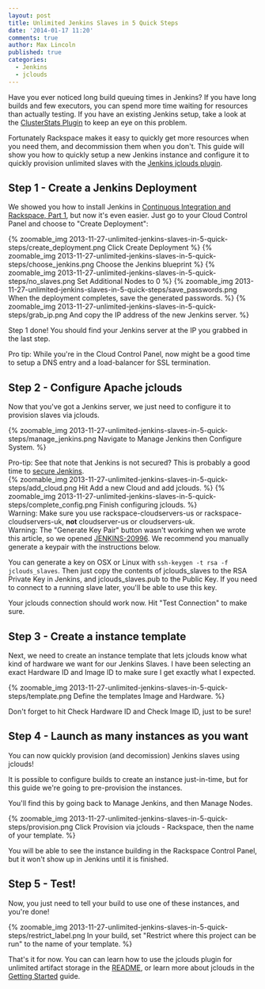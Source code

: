 ```yaml
---
layout: post
title: Unlimited Jenkins Slaves in 5 Quick Steps
date: '2014-01-17 11:20'
comments: true
author: Max Lincoln
published: true
categories:
  - Jenkins
  - jclouds
---
```


Have you ever noticed long build queuing times in Jenkins?  If you have long builds and few executors, you can spend more time waiting for resources than actually testing.  If you have an existing Jenkins setup, take a look at the [ClusterStats Plugin](https://wiki.jenkins-ci.org/display/JENKINS/ClusterStats+Plugin) to keep an eye on this problem.

Fortunately Rackspace makes it easy to quickly get more resources when you need them, and decommission them when you don't.  This guide will show you how to quickly setup a new Jenkins instance and configure it to quickly provision unlimited slaves with the [Jenkins jclouds plugin](https://wiki.jenkins-ci.org/display/JENKINS/JClouds+Plugin).

<!-- more -->

## Step 1 - Create a Jenkins Deployment

We showed you how to install Jenkins in [Continuous Integration and Rackspace, Part 1](http://developer.rackspace.com/blog/continuous-integration-part-1.html), but now it's even easier.  Just go to your Cloud Control Panel and choose to "Create Deployment":

{% zoomable_img 2013-11-27-unlimited-jenkins-slaves-in-5-quick-steps/create_deployment.png Click Create Deployment %}
{% zoomable_img 2013-11-27-unlimited-jenkins-slaves-in-5-quick-steps/choose_jenkins.png Choose the Jenkins blueprint %}
{% zoomable_img 2013-11-27-unlimited-jenkins-slaves-in-5-quick-steps/no_slaves.png Set Additional Nodes to 0 %}
{% zoomable_img 2013-11-27-unlimited-jenkins-slaves-in-5-quick-steps/save_passwords.png When the deployment completes, save the generated passwords. %}
{% zoomable_img 2013-11-27-unlimited-jenkins-slaves-in-5-quick-steps/grab_ip.png And copy the IP address of the new Jenkins server. %}

Step 1 done!  You should find your Jenkins server at the IP you grabbed in the last step.

<div class="alert alert-info">
  <span class="label label-info">Pro tip:</span> While you're in the Cloud Control Panel, now might be a good time to setup a DNS entry and a load-balancer for SSL termination.
</div>

## Step 2 - Configure Apache jclouds

Now that you've got a Jenkins server, we just need to configure it to provision slaves via jclouds.

{% zoomable_img 2013-11-27-unlimited-jenkins-slaves-in-5-quick-steps/manage_jenkins.png Navigate to Manage Jenkins then Configure System. %}

<div class="alert alert-info">
  <span class="label label-info">Pro-tip:</span> See that note that Jenkins is not secured?  This is probably a good time to <a href="http://developer.rackspace.com/blog/continuous-integration-part-2.html">secure Jenkins</a>.
</div>
{% zoomable_img 2013-11-27-unlimited-jenkins-slaves-in-5-quick-steps/add_cloud.png Hit Add a new Cloud and add jclouds. %}
{% zoomable_img 2013-11-27-unlimited-jenkins-slaves-in-5-quick-steps/complete_config.png Finish configuring jclouds. %}

<div class="alert alert-danger">
  <span class="label label-danger">Warning:</span> Make sure you use rackspace-cloudservers-us or rackspace-cloudservers-uk, <strong>not</strong> cloudserver-us or cloudservers-uk.
</div>

<div class="alert alert-danger">
  <span class="label label-danger">Warning:</span> The "Generate Key Pair" button wasn't working when we wrote this article, so we opened <a href="https://issues.jenkins-ci.org/browse/JENKINS-20996">JENKINS-20996</a>.  We recommend you manually generate a keypair with the instructions below.
</div>

You can generate a key on OSX or Linux with `ssh-keygen -t rsa -f jclouds_slaves`.  Then just copy the contents of jclouds_slaves to the RSA Private Key in Jenkins, and jclouds_slaves.pub to the Public Key.  If you need to connect to a running slave later, you'll be able to use this key.

Your jclouds connection should work now.  Hit "Test Connection" to make sure.

## Step 3 - Create a instance template

Next, we need to create an instance template that lets jclouds know what kind of hardware we want for our Jenkins Slaves.  I have been selecting an exact Hardware ID and Image ID to make sure I get exactly what I expected.

{% zoomable_img 2013-11-27-unlimited-jenkins-slaves-in-5-quick-steps/template.png Define the templates Image and Hardware. %}

Don't forget to hit Check Hardware ID and Check Image ID, just to be sure!

## Step 4 - Launch as many instances as you want

You can now quickly provision (and decomission) Jenkins slaves using jclouds!

It is possible to configure builds to create an instance just-in-time, but for this guide we're going to pre-provision the instances.

You'll find this by going back to Manage Jenkins, and then Manage Nodes.

{% zoomable_img 2013-11-27-unlimited-jenkins-slaves-in-5-quick-steps/provision.png Click Provision via jclouds - Rackspace, then the name of your template. %}

You will be able to see the instance building in the Rackspace Control Panel, but it won't show up in Jenkins until it is finished.

## Step 5 - Test!

Now, you just need to tell your build to use one of these instances, and you're done!

{% zoomable_img 2013-11-27-unlimited-jenkins-slaves-in-5-quick-steps/restrict_label.png In your build, set "Restrict where this project can be run" to the name of your template. %}

That's it for now.  You can can learn how to use the jclouds plugin for unlimited artifact storage in the [README](https://github.com/jenkinsci/jclouds-plugin/blob/master/jclouds-plugin/README.md), or learn more about jclouds in the [Getting Started](http://jclouds.apache.org/guides/rackspace/) guide.
